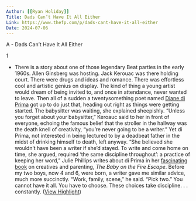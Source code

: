 ```yaml
---
Author: [[Ryan Holiday]]
Title: Dads Can’t Have It All Either
Link: https://www.thefp.com/p/dads-cant-have-it-all-either
Date: 2024-07-06
---
```

A - Dads Can’t Have It All Either

1
- There is a story about one of those legendary Beat parties in the early 1960s. Allen Ginsberg was hosting. Jack Kerouac was there holding court. There were drugs and ideas and romance. There was effortless cool and artistic genius on display. The kind of thing a young artist would dream of being invited to, and once in attendance, never wanted to leave.
  Then all of a sudden a twentysomething poet named [Diane di Prima](https://www.poetryfoundation.org/poets/diane-di-prima) got up to do just that, heading out right as things were getting started. The babysitter was waiting, she explained sheepishly.
  “Unless you forget about your babysitter,” Keroauc said to her in front of everyone, echoing the famous belief that the stroller in the hallway was the death knell of creativity, “you’re never going to be a writer.” Yet di Prima, not interested in being lectured to by a deadbeat father in the midst of drinking himself to death, left anyway.
  “She believed she wouldn’t have been a writer if she’d stayed. To write and come home on time, she argued, required ‘the same discipline throughout’: a practice of keeping her word,” Julie Phillips writes about di Prima in her [fascinating book](https://bookshop.org/a/93116/9780393088595) on creatives and parenting, *The Baby on the Fire Escape*.
  Before my two boys, now 4 and 6, were born, a writer gave me similar advice, much more succinctly. “Work, family, scene,” he said. “Pick two.”
  You cannot have it all. You have to choose.
  These choices take discipline. . . constantly. ([View Highlight](https://read.readwise.io/read/01h3cg3m1e0fr6xtmm2da5rd63))
